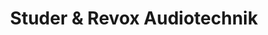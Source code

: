 ---
title: "Studer & Revox Audiotechnik"
url: /eisenach/studer-und-revox-audiotechnik/
shop: Elektronik
---
